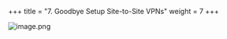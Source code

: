 +++
title = "7. Goodbye Setup Site-to-Site VPNs"
weight = 7
+++


![image.png](/images/008-viii-clean-it-up/39-120217-image.png)


